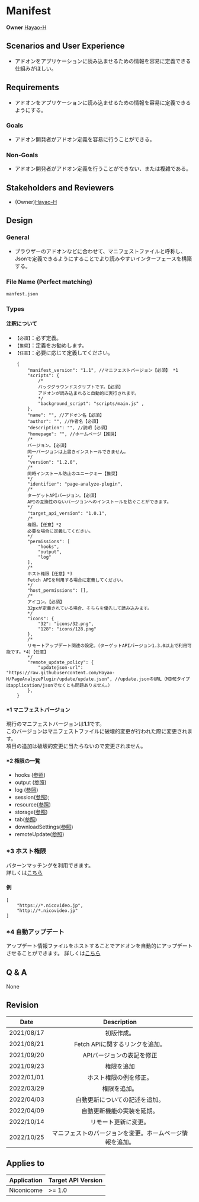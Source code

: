 # Manifest

**Owner** [Hayao-H](https://github.com/Hayao-H)

## Scenarios and User Experience
- アドオンをアプリケーションに読み込ませるための情報を容易に定義できる仕組みがほしい。

## Requirements
- アドオンをアプリケーションに読み込ませるための情報を容易に定義できるようにする。

### Goals
- アドオン開発者がアドオン定義を容易に行うことができる。

### Non-Goals
- アドオン開発者がアドオン定義を行うことができない、または複雑である。

## Stakeholders and Reviewers
- (Owner)[Hayao-H](https://github.com/Hayao-H)

## Design

### General
- ブラウザーのアドオンなどに合わせて、マニフェストファイルと呼称し、Jsonで定義できるようにすることでより読みやすいインターフェースを構築する。

### File Name (Perfect matching)
```manfest.json```

### Types

#### 注釈について
- ```【必須】```：必ず定義。
- ```【推奨】```：定義をお勧めします。
- ```【任意】```：必要に応じて定義してください。 
```jsonc
    {
        "manifest_version": "1.1", //マニフェストバージョン【必須】 *1
        "scripts": {
            /*
            バックグラウンドスクリプトです。【必須】
            アドオンが読み込まれると自動的に実行されます。
            */
            "background_script": "scripts/main.js" ,
        },
        "name": "", //アドオン名【必須】
        "author": "", //作者名【必須】
        "description": "", //説明【必須】
        "homepage": "", //ホームページ【推奨】
        /*
        バージョン。【必須】
        同一バージョンは上書きインストールできません。
        */
        "version": "1.2.0", 
        /*
        同時インストール防止のユニークキー【推奨】
        */
        "identifier": "page-analyze-plugin", 
        /*
        ターゲットAPIバージョン。【必須】
        APIの互換性のないバージョンへのインストールを防ぐことができます。
        */
        "target_api_version": "1.0.1",　
        /*
        権限。【任意】*2
        必要な場合に定義してください。
        */
        "permissions": [
            "hooks",
            "output",
            "log"
        ],
        /*
        ホスト権限【任意】*3
        Fetch APIを利用する場合に定義してください。
        */
        "host_permissions": [],
        /*
        アイコン。【必須】
        32pxが定義されている場合、そちらを優先して読み込みます。
        */
        "icons": {
            "32": "icons/32.png",
            "128": "icons/128.png"
        },
        /*
        リモートアップデート関連の設定。（ターゲットAPIバージョン1.3.0以上で利用可能です。*4）【任意】
        */
        "remote_update_policy": { 
            "updatejson-url": "https://raw.githubusercontent.com/Hayao-H/PageAnalyzePlugin/update/update.json", //update.jsonのURL（MIMEタイプはapplication/jsonでなくとも問題ありません。）
        },
    }
```

#### *1 マニフェストバージョン
現行のマニフェストバージョンは**1.1**です。  
このバージョンはマニフェストファイルに破壊的変更が行われた際に変更されます。  
項目の追加は破壊的変更に当たらないので変更されません。

#### *2 権限の一覧
- hooks ([参照](../hooks/hooks-api.md))
- output ([参照](../output/output-api.md))
- log ([参照](../log/log-api.md))
- session([参照](../fetch/fetch-api.md#Permission));
- resource([参照](../resource/resource-api.md#Permission))
- storage([参照](../storage/storage-api.md#Permission))
- tab([参照](../tab/tab-api.md#Permission))
- downloadSettings([参照](../download-settings/download-settings-api.md#permission))
- remoteUpdate([参照](../remote-update/remote-update.md#permission))

### *3 ホスト権限
パターンマッチングを利用できます。  
詳しくは[こちら](../fetch/fetch-api.md#HostPermissions)
#### 例
```
[
    "https://*.nicovideo.jp",
    "http://*.nicovideo.jp"
]
```

### *4 自動アップデート
アップデート情報ファイルをホストすることでアドオンを自動的にアップデートさせることができます。
詳しくは[こちら](../auto-update/auto-update.md)


## Q & A
None

## Revision
Date | Description
:---:| :---:
2021/08/17 | 初版作成。
2021/08/21 | Fetch APIに関するリンクを追加。
2021/09/20 | APIバージョンの表記を修正
2021/09/23 | 権限を追加
2022/01/01 | ホスト権限の例を修正。
2022/03/29 | 権限を追加。
2022/04/03 | 自動更新についての記述を追加。
2022/04/09 | 自動更新機能の実装を延期。
2022/10/14 | リモート更新に変更。
2022/10/25 | マニフェストのバージョンを変更。ホームページ情報を追加。

## Applies to
Application | Target API Version
:--: | --
Niconicome | >= 1.0